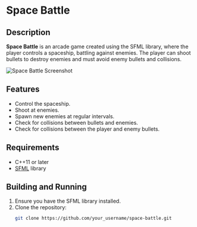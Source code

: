 # Space Battle

## Description
**Space Battle** is an arcade game created using the SFML library, where the player controls a spaceship, battling against enemies. The player can shoot bullets to destroy enemies and must avoid enemy bullets and collisions.

![Space Battle Screenshot](https://i.imgur.com/hJIxKkB.png)

## Features
- Control the spaceship.
- Shoot at enemies.
- Spawn new enemies at regular intervals.
- Check for collisions between bullets and enemies.
- Check for collisions between the player and enemy bullets.

## Requirements
- C++11 or later
- [SFML](https://www.sfml-dev.org/) library

## Building and Running
1. Ensure you have the SFML library installed.
2. Clone the repository:
   ```bash
   git clone https://github.com/your_username/space-battle.git
